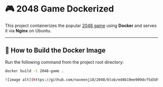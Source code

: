# 🎮 2048 Game Dockerized

This project containerizes the popular [2048 game](https://github.com/gabrielecirulli/2048) using **Docker** and serves it via **Nginx** on Ubuntu.

---

## 🐳 How to Build the Docker Image

Run the following command from the project root directory:

```bash
docker build -t 2048-game .

![image alt](https://github.com/naveenj18/2048/blob/ed4b19ee909dcf5d3d92019e737b8f7e3fd5ea83/Screenshot%202025-06-04%20091721.png)
